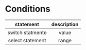 # Conditions

|statement|description|
|:---:|:---:|
|switch statmente| value|
|select statement| range |